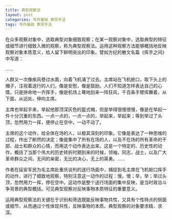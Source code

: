 ```yaml
---
title: 典型观察法
layout: post
categories: 写作基础 表现手法
tags: 写作基础 表现手法
---
```


在众多观察对象中，选取典型对象细致观察；在某一观察对象中，选取典型的特征或细节进行细致入微的观察，称为典型观察法。运用这种观察方法能够概括地反映观察对象本质意义，给人留下鲜明突出的印象。譬如方纪的散文名篇《挥手之间》中写道：

……

人群又一次像疾风卷过水面，向着飞机涌了过去。主席站在飞机舱口，取下头上的帽子，注视着送行的人们，像是安慰，像是鼓励。人们不知道怎样表达自己的心情，只是拼命地一齐挥手，像是机场上蓦地刮来一阵狂风，千百条手臂挥舞着，从下面，从远处，伸向主席。

主席也举起手来，举起他那顶深灰色的盔式帽，但是举得很慢很慢，像是在举起一件十分沉重的东西。一点一点的，一点一点的，举起来，举起来；等到举过了头顶，忽然用力一挥，便停止在空中，一动不动了。

主席的这个动作，给全体在场的人，以极其深刻的印象。它像是表达了一种思维的过程，作出了断然的决定；像是集中了所有在场的人，以及不在场的所有革命的干部、战士和群众的心情，而用这个动作表达出来。这是一个特定的、历史性的动作，概括了当那个伟大的历史转折时期到来的时候，领袖，同志，战士，以及广大革命群众之间，无间的亲密，无比的决心，无上的英勇。……

作者在延安军民为毛主席赴重庆谈判的送行场面中，捕捉到毛主席在飞机舱口挥手的动作，进行了细致地观察，特别注意这一动作的过程：慢，慢；举，举；举过头顶，忽然用力一挥，停在空中。这动作是整个送行场面的集中反映，是当时政治斗争背景的典型概括。可见典型观察对反映事物本质特征的重要意义。

运用典型观察法的关键在于识别和筛选既能反映事物共性，又具有个性特点的侧面或细节，从而通过个性体现共性，反映事物的本质。典型观察的对象要求精、求深。 
